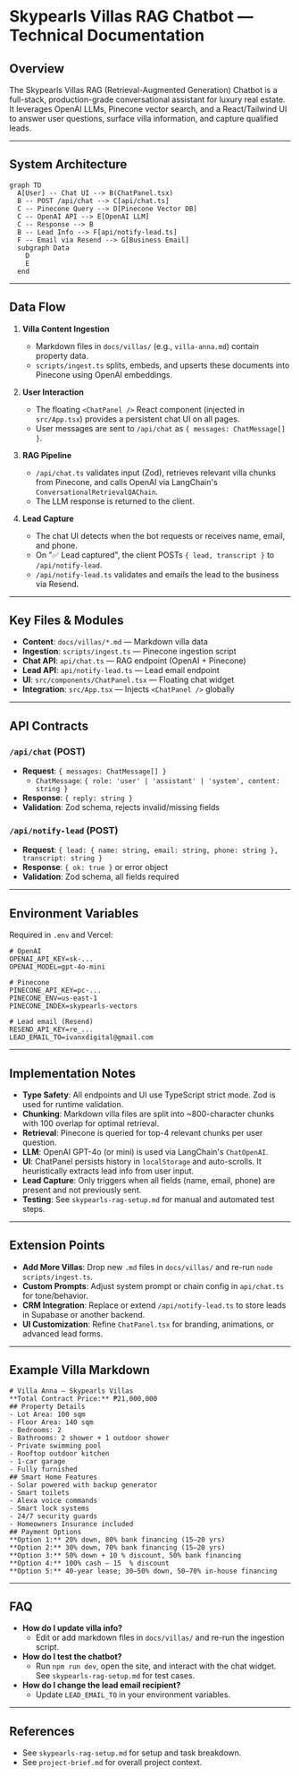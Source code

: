 # Skypearls Villas RAG Chatbot — Technical Documentation

## Overview

The Skypearls Villas RAG (Retrieval-Augmented Generation) Chatbot is a full-stack, production-grade conversational assistant for luxury real estate. It leverages OpenAI LLMs, Pinecone vector search, and a React/Tailwind UI to answer user questions, surface villa information, and capture qualified leads.

---

## System Architecture

```mermaid
graph TD
  A[User] -- Chat UI --> B(ChatPanel.tsx)
  B -- POST /api/chat --> C[api/chat.ts]
  C -- Pinecone Query --> D[Pinecone Vector DB]
  C -- OpenAI API --> E[OpenAI LLM]
  C -- Response --> B
  B -- Lead Info --> F[api/notify-lead.ts]
  F -- Email via Resend --> G[Business Email]
  subgraph Data
    D
    E
  end
```

---

## Data Flow

1. **Villa Content Ingestion**
   - Markdown files in `docs/villas/` (e.g., `villa-anna.md`) contain property data.
   - `scripts/ingest.ts` splits, embeds, and upserts these documents into Pinecone using OpenAI embeddings.

2. **User Interaction**
   - The floating `<ChatPanel />` React component (injected in `src/App.tsx`) provides a persistent chat UI on all pages.
   - User messages are sent to `/api/chat` as `{ messages: ChatMessage[] }`.

3. **RAG Pipeline**
   - `/api/chat.ts` validates input (Zod), retrieves relevant villa chunks from Pinecone, and calls OpenAI via LangChain's `ConversationalRetrievalQAChain`.
   - The LLM response is returned to the client.

4. **Lead Capture**
   - The chat UI detects when the bot requests or receives name, email, and phone.
   - On "✅ Lead captured", the client POSTs `{ lead, transcript }` to `/api/notify-lead`.
   - `/api/notify-lead.ts` validates and emails the lead to the business via Resend.

---

## Key Files & Modules

- **Content**: `docs/villas/*.md` — Markdown villa data
- **Ingestion**: `scripts/ingest.ts` — Pinecone ingestion script
- **Chat API**: `api/chat.ts` — RAG endpoint (OpenAI + Pinecone)
- **Lead API**: `api/notify-lead.ts` — Lead email endpoint
- **UI**: `src/components/ChatPanel.tsx` — Floating chat widget
- **Integration**: `src/App.tsx` — Injects `<ChatPanel />` globally

---

## API Contracts

### `/api/chat` (POST)
- **Request**: `{ messages: ChatMessage[] }`
  - `ChatMessage`: `{ role: 'user' | 'assistant' | 'system', content: string }`
- **Response**: `{ reply: string }`
- **Validation**: Zod schema, rejects invalid/missing fields

### `/api/notify-lead` (POST)
- **Request**: `{ lead: { name: string, email: string, phone: string }, transcript: string }`
- **Response**: `{ ok: true }` or error object
- **Validation**: Zod schema, all fields required

---

## Environment Variables

Required in `.env` and Vercel:

```
# OpenAI
OPENAI_API_KEY=sk-...
OPENAI_MODEL=gpt-4o-mini

# Pinecone
PINECONE_API_KEY=pc-...
PINECONE_ENV=us-east-1
PINECONE_INDEX=skypearls-vectors

# Lead email (Resend)
RESEND_API_KEY=re_...
LEAD_EMAIL_TO=ivanxdigital@gmail.com
```

---

## Implementation Notes

- **Type Safety**: All endpoints and UI use TypeScript strict mode. Zod is used for runtime validation.
- **Chunking**: Markdown villa files are split into ~800-character chunks with 100 overlap for optimal retrieval.
- **Retrieval**: Pinecone is queried for top-4 relevant chunks per user question.
- **LLM**: OpenAI GPT-4o (or mini) is used via LangChain's `ChatOpenAI`.
- **UI**: ChatPanel persists history in `localStorage` and auto-scrolls. It heuristically extracts lead info from user input.
- **Lead Capture**: Only triggers when all fields (name, email, phone) are present and not previously sent.
- **Testing**: See `skypearls-rag-setup.md` for manual and automated test steps.

---

## Extension Points

- **Add More Villas**: Drop new `.md` files in `docs/villas/` and re-run `node scripts/ingest.ts`.
- **Custom Prompts**: Adjust system prompt or chain config in `api/chat.ts` for tone/behavior.
- **CRM Integration**: Replace or extend `/api/notify-lead.ts` to store leads in Supabase or another backend.
- **UI Customization**: Refine `ChatPanel.tsx` for branding, animations, or advanced lead forms.

---

## Example Villa Markdown

```
# Villa Anna – Skypearls Villas
**Total Contract Price:** ₱21,000,000
## Property Details
- Lot Area: 100 sqm
- Floor Area: 140 sqm
- Bedrooms: 2
- Bathrooms: 2 shower + 1 outdoor shower
- Private swimming pool
- Rooftop outdoor kitchen
- 1-car garage
- Fully furnished
## Smart Home Features
- Solar powered with backup generator
- Smart toilets
- Alexa voice commands
- Smart lock systems
- 24/7 security guards
- Homeowners Insurance included
## Payment Options
**Option 1:** 20% down, 80% bank financing (15–20 yrs)
**Option 2:** 30% down, 70% bank financing (15–20 yrs)
**Option 3:** 50% down + 10 % discount, 50% bank financing
**Option 4:** 100% cash – 15  % discount
**Option 5:** 40‑year lease; 30–50% down, 50–70% in‑house financing
```

---

## FAQ

- **How do I update villa info?**
  - Edit or add markdown files in `docs/villas/` and re-run the ingestion script.
- **How do I test the chatbot?**
  - Run `npm run dev`, open the site, and interact with the chat widget. See `skypearls-rag-setup.md` for test cases.
- **How do I change the lead email recipient?**
  - Update `LEAD_EMAIL_TO` in your environment variables.

---

## References
- See `skypearls-rag-setup.md` for setup and task breakdown.
- See `project-brief.md` for overall project context. 